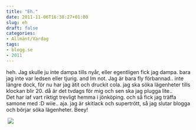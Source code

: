 ```yaml
---
title: "Eh."
date: 2011-11-06T16:38:27+01:00
slug: eh
draft: false
categories:
- Allmänt/Vardag
tags:
- blogg.se
- 2011
---
```

heh. Jag skulle ju inte dampa tills nyår, eller egentligen fick jag dampa. bara jag inte var ledsen eller tjurig. and Im not. Jag är bara fly förbannad.. inte längre dock, för nu har jag ätit och druckit cola. jag ska söka lägenheter tills klockan blir 20. då är det tvdags för mig och sen ska jag plugga lite..  
Det har iaf vart riktigt trevligt hemma i jönköping. och så fick jag träffa samone med :D wiie.. aja. jag är skitlack och supertrött, så jag slutar blogga och börjar söka lägenheter. Beey!  
  
 ![](/assets/images/blogg.se/dsc08835_173793243.jpg)
